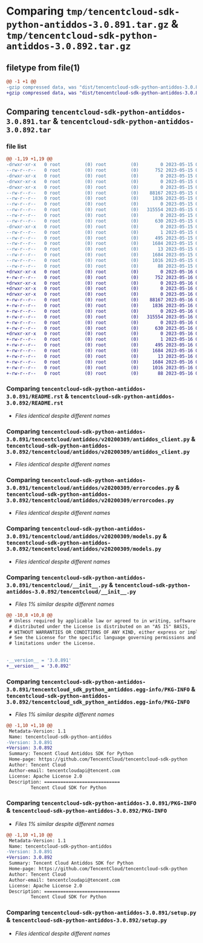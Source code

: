 # Comparing `tmp/tencentcloud-sdk-python-antiddos-3.0.891.tar.gz` & `tmp/tencentcloud-sdk-python-antiddos-3.0.892.tar.gz`

## filetype from file(1)

```diff
@@ -1 +1 @@
-gzip compressed data, was "dist/tencentcloud-sdk-python-antiddos-3.0.891.tar", last modified: Mon May 15 02:16:35 2023, max compression
+gzip compressed data, was "dist/tencentcloud-sdk-python-antiddos-3.0.892.tar", last modified: Tue May 16 00:27:21 2023, max compression
```

## Comparing `tencentcloud-sdk-python-antiddos-3.0.891.tar` & `tencentcloud-sdk-python-antiddos-3.0.892.tar`

### file list

```diff
@@ -1,19 +1,19 @@
-drwxr-xr-x   0 root         (0) root         (0)        0 2023-05-15 02:16:35.000000 tencentcloud-sdk-python-antiddos-3.0.891/
--rw-r--r--   0 root         (0) root         (0)      752 2023-05-15 02:16:34.000000 tencentcloud-sdk-python-antiddos-3.0.891/README.rst
-drwxr-xr-x   0 root         (0) root         (0)        0 2023-05-15 02:16:35.000000 tencentcloud-sdk-python-antiddos-3.0.891/tencentcloud/
-drwxr-xr-x   0 root         (0) root         (0)        0 2023-05-15 02:16:35.000000 tencentcloud-sdk-python-antiddos-3.0.891/tencentcloud/antiddos/
-drwxr-xr-x   0 root         (0) root         (0)        0 2023-05-15 02:16:35.000000 tencentcloud-sdk-python-antiddos-3.0.891/tencentcloud/antiddos/v20200309/
--rw-r--r--   0 root         (0) root         (0)    88167 2023-05-15 02:16:34.000000 tencentcloud-sdk-python-antiddos-3.0.891/tencentcloud/antiddos/v20200309/antiddos_client.py
--rw-r--r--   0 root         (0) root         (0)     1836 2023-05-15 02:16:34.000000 tencentcloud-sdk-python-antiddos-3.0.891/tencentcloud/antiddos/v20200309/errorcodes.py
--rw-r--r--   0 root         (0) root         (0)        0 2023-05-15 02:16:34.000000 tencentcloud-sdk-python-antiddos-3.0.891/tencentcloud/antiddos/v20200309/__init__.py
--rw-r--r--   0 root         (0) root         (0)   315554 2023-05-15 02:16:34.000000 tencentcloud-sdk-python-antiddos-3.0.891/tencentcloud/antiddos/v20200309/models.py
--rw-r--r--   0 root         (0) root         (0)        0 2023-05-15 02:16:34.000000 tencentcloud-sdk-python-antiddos-3.0.891/tencentcloud/antiddos/__init__.py
--rw-r--r--   0 root         (0) root         (0)      630 2023-05-15 02:16:34.000000 tencentcloud-sdk-python-antiddos-3.0.891/tencentcloud/__init__.py
-drwxr-xr-x   0 root         (0) root         (0)        0 2023-05-15 02:16:35.000000 tencentcloud-sdk-python-antiddos-3.0.891/tencentcloud_sdk_python_antiddos.egg-info/
--rw-r--r--   0 root         (0) root         (0)        1 2023-05-15 02:16:35.000000 tencentcloud-sdk-python-antiddos-3.0.891/tencentcloud_sdk_python_antiddos.egg-info/dependency_links.txt
--rw-r--r--   0 root         (0) root         (0)      495 2023-05-15 02:16:35.000000 tencentcloud-sdk-python-antiddos-3.0.891/tencentcloud_sdk_python_antiddos.egg-info/SOURCES.txt
--rw-r--r--   0 root         (0) root         (0)     1684 2023-05-15 02:16:35.000000 tencentcloud-sdk-python-antiddos-3.0.891/tencentcloud_sdk_python_antiddos.egg-info/PKG-INFO
--rw-r--r--   0 root         (0) root         (0)       13 2023-05-15 02:16:35.000000 tencentcloud-sdk-python-antiddos-3.0.891/tencentcloud_sdk_python_antiddos.egg-info/top_level.txt
--rw-r--r--   0 root         (0) root         (0)     1684 2023-05-15 02:16:35.000000 tencentcloud-sdk-python-antiddos-3.0.891/PKG-INFO
--rw-r--r--   0 root         (0) root         (0)     1016 2023-05-15 02:16:34.000000 tencentcloud-sdk-python-antiddos-3.0.891/setup.py
--rw-r--r--   0 root         (0) root         (0)       88 2023-05-15 02:16:35.000000 tencentcloud-sdk-python-antiddos-3.0.891/setup.cfg
+drwxr-xr-x   0 root         (0) root         (0)        0 2023-05-16 00:27:21.000000 tencentcloud-sdk-python-antiddos-3.0.892/
+-rw-r--r--   0 root         (0) root         (0)      752 2023-05-16 00:27:21.000000 tencentcloud-sdk-python-antiddos-3.0.892/README.rst
+drwxr-xr-x   0 root         (0) root         (0)        0 2023-05-16 00:27:21.000000 tencentcloud-sdk-python-antiddos-3.0.892/tencentcloud/
+drwxr-xr-x   0 root         (0) root         (0)        0 2023-05-16 00:27:21.000000 tencentcloud-sdk-python-antiddos-3.0.892/tencentcloud/antiddos/
+drwxr-xr-x   0 root         (0) root         (0)        0 2023-05-16 00:27:21.000000 tencentcloud-sdk-python-antiddos-3.0.892/tencentcloud/antiddos/v20200309/
+-rw-r--r--   0 root         (0) root         (0)    88167 2023-05-16 00:27:21.000000 tencentcloud-sdk-python-antiddos-3.0.892/tencentcloud/antiddos/v20200309/antiddos_client.py
+-rw-r--r--   0 root         (0) root         (0)     1836 2023-05-16 00:27:21.000000 tencentcloud-sdk-python-antiddos-3.0.892/tencentcloud/antiddos/v20200309/errorcodes.py
+-rw-r--r--   0 root         (0) root         (0)        0 2023-05-16 00:27:21.000000 tencentcloud-sdk-python-antiddos-3.0.892/tencentcloud/antiddos/v20200309/__init__.py
+-rw-r--r--   0 root         (0) root         (0)   315554 2023-05-16 00:27:21.000000 tencentcloud-sdk-python-antiddos-3.0.892/tencentcloud/antiddos/v20200309/models.py
+-rw-r--r--   0 root         (0) root         (0)        0 2023-05-16 00:27:21.000000 tencentcloud-sdk-python-antiddos-3.0.892/tencentcloud/antiddos/__init__.py
+-rw-r--r--   0 root         (0) root         (0)      630 2023-05-16 00:27:21.000000 tencentcloud-sdk-python-antiddos-3.0.892/tencentcloud/__init__.py
+drwxr-xr-x   0 root         (0) root         (0)        0 2023-05-16 00:27:21.000000 tencentcloud-sdk-python-antiddos-3.0.892/tencentcloud_sdk_python_antiddos.egg-info/
+-rw-r--r--   0 root         (0) root         (0)        1 2023-05-16 00:27:21.000000 tencentcloud-sdk-python-antiddos-3.0.892/tencentcloud_sdk_python_antiddos.egg-info/dependency_links.txt
+-rw-r--r--   0 root         (0) root         (0)      495 2023-05-16 00:27:21.000000 tencentcloud-sdk-python-antiddos-3.0.892/tencentcloud_sdk_python_antiddos.egg-info/SOURCES.txt
+-rw-r--r--   0 root         (0) root         (0)     1684 2023-05-16 00:27:21.000000 tencentcloud-sdk-python-antiddos-3.0.892/tencentcloud_sdk_python_antiddos.egg-info/PKG-INFO
+-rw-r--r--   0 root         (0) root         (0)       13 2023-05-16 00:27:21.000000 tencentcloud-sdk-python-antiddos-3.0.892/tencentcloud_sdk_python_antiddos.egg-info/top_level.txt
+-rw-r--r--   0 root         (0) root         (0)     1684 2023-05-16 00:27:21.000000 tencentcloud-sdk-python-antiddos-3.0.892/PKG-INFO
+-rw-r--r--   0 root         (0) root         (0)     1016 2023-05-16 00:27:21.000000 tencentcloud-sdk-python-antiddos-3.0.892/setup.py
+-rw-r--r--   0 root         (0) root         (0)       88 2023-05-16 00:27:21.000000 tencentcloud-sdk-python-antiddos-3.0.892/setup.cfg
```

### Comparing `tencentcloud-sdk-python-antiddos-3.0.891/README.rst` & `tencentcloud-sdk-python-antiddos-3.0.892/README.rst`

 * *Files identical despite different names*

### Comparing `tencentcloud-sdk-python-antiddos-3.0.891/tencentcloud/antiddos/v20200309/antiddos_client.py` & `tencentcloud-sdk-python-antiddos-3.0.892/tencentcloud/antiddos/v20200309/antiddos_client.py`

 * *Files identical despite different names*

### Comparing `tencentcloud-sdk-python-antiddos-3.0.891/tencentcloud/antiddos/v20200309/errorcodes.py` & `tencentcloud-sdk-python-antiddos-3.0.892/tencentcloud/antiddos/v20200309/errorcodes.py`

 * *Files identical despite different names*

### Comparing `tencentcloud-sdk-python-antiddos-3.0.891/tencentcloud/antiddos/v20200309/models.py` & `tencentcloud-sdk-python-antiddos-3.0.892/tencentcloud/antiddos/v20200309/models.py`

 * *Files identical despite different names*

### Comparing `tencentcloud-sdk-python-antiddos-3.0.891/tencentcloud/__init__.py` & `tencentcloud-sdk-python-antiddos-3.0.892/tencentcloud/__init__.py`

 * *Files 1% similar despite different names*

```diff
@@ -10,8 +10,8 @@
 # Unless required by applicable law or agreed to in writing, software
 # distributed under the License is distributed on an "AS IS" BASIS,
 # WITHOUT WARRANTIES OR CONDITIONS OF ANY KIND, either express or implied.
 # See the License for the specific language governing permissions and
 # limitations under the License.
 
 
-__version__ = '3.0.891'
+__version__ = '3.0.892'
```

### Comparing `tencentcloud-sdk-python-antiddos-3.0.891/tencentcloud_sdk_python_antiddos.egg-info/PKG-INFO` & `tencentcloud-sdk-python-antiddos-3.0.892/tencentcloud_sdk_python_antiddos.egg-info/PKG-INFO`

 * *Files 1% similar despite different names*

```diff
@@ -1,10 +1,10 @@
 Metadata-Version: 1.1
 Name: tencentcloud-sdk-python-antiddos
-Version: 3.0.891
+Version: 3.0.892
 Summary: Tencent Cloud Antiddos SDK for Python
 Home-page: https://github.com/TencentCloud/tencentcloud-sdk-python
 Author: Tencent Cloud
 Author-email: tencentcloudapi@tencent.com
 License: Apache License 2.0
 Description: ============================
         Tencent Cloud SDK for Python
```

### Comparing `tencentcloud-sdk-python-antiddos-3.0.891/PKG-INFO` & `tencentcloud-sdk-python-antiddos-3.0.892/PKG-INFO`

 * *Files 1% similar despite different names*

```diff
@@ -1,10 +1,10 @@
 Metadata-Version: 1.1
 Name: tencentcloud-sdk-python-antiddos
-Version: 3.0.891
+Version: 3.0.892
 Summary: Tencent Cloud Antiddos SDK for Python
 Home-page: https://github.com/TencentCloud/tencentcloud-sdk-python
 Author: Tencent Cloud
 Author-email: tencentcloudapi@tencent.com
 License: Apache License 2.0
 Description: ============================
         Tencent Cloud SDK for Python
```

### Comparing `tencentcloud-sdk-python-antiddos-3.0.891/setup.py` & `tencentcloud-sdk-python-antiddos-3.0.892/setup.py`

 * *Files identical despite different names*

